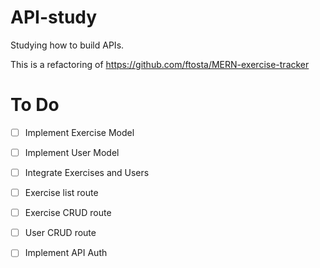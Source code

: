 # API-study

Studying how to build APIs.

This is a refactoring of https://github.com/ftosta/MERN-exercise-tracker

# To Do
- [ ] Implement Exercise Model
- [ ] Implement User Model
- [ ] Integrate Exercises and Users
- [ ] Exercise list route
- [ ] Exercise CRUD route
- [ ] User CRUD route
- [ ] Implement API Auth



